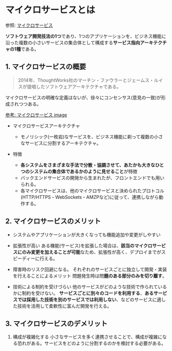 # マイクロサービスとは

参照: [マイクロサービス](https://ja.wikipedia.org/wiki/%E3%83%9E%E3%82%A4%E3%82%AF%E3%83%AD%E3%82%B5%E3%83%BC%E3%83%93%E3%82%B9)

**ソフトウェア開発技法の1つ**であり、1つのアプリケーションを、ビジネス機能に沿った複数の小さいサービスの集合体として構成する**サービス指向アーキテクチャの1種**である。

## 1. マイクロサービスの概要

> 2014年、ThoughtWorks社のマーチン・ファウラーとジェームス・ルイスが提唱したソフトウェアアーキテクチャである。

マイクロサービスの明確な定義はないが、徐々にコンセンサス(意見の一致)が形成されつつある。

[参考: マイクロサービス image](https://d1.awsstatic.com/Developer%20Marketing/containers/monolith_1-monolith-microservices.70b547e30e30b013051d58a93a6e35e77408a2a8.png)

- マイクロサービスアーキテクチャ
  - モノリシック(一枚岩)なサービスを、ビジネス機能に剃って複数の小さなサービスに分割するアーキテクチャ。

- 特徴
  - **各システムをさまざまな手法で分散・協調させて、あたかも大きなひとつのシステムの集合体であるかのように見せること**が特徴
  - バックエンドサービスの開発から生まれたが、フロントエンドでも用いられる。
  - 各マイクロサービスは、他のマイクロサービスと決められたプロトコル(HTTP/HTTPS・WebSockets・AMZPなど)に従って、連携しながら動作する。

## 2. マイクロサービスのメリット

- システムやアプリケーションが大きくなっても機能追加や変更がしやすい

- 拡張性が高い
ある機能(サービス)を拡張した場合は、**該当のマイクロサービスにのみ変更を加えることが可能**なため、拡張性が高く、デプロイまでがスピーディーに行える。

- 障害時のリスク回避になる。
それぞれのサービスごとに独立して開発・実装を行えることによるメリット
問題発生時は問**題のある部分のみを切り離す**。

- 技術による制約を受けづらい
他のサービスがどのような技術で作られているかに制約を受けない。
**サービスごとに別々のコードを利用する**、**あるサービスでは採用した技術を別のサービスでは利用しない**、などのサービスに適した技術を活用して柔軟性に富んだ開発を行える。

## 3. マイクロサービスのデメリット

1. 構成が複雑化する
小さなサービスを多く連携させることで、構成が複雑になる恐れがある。サービスをどのように分割するのかを検討する必要がある。
